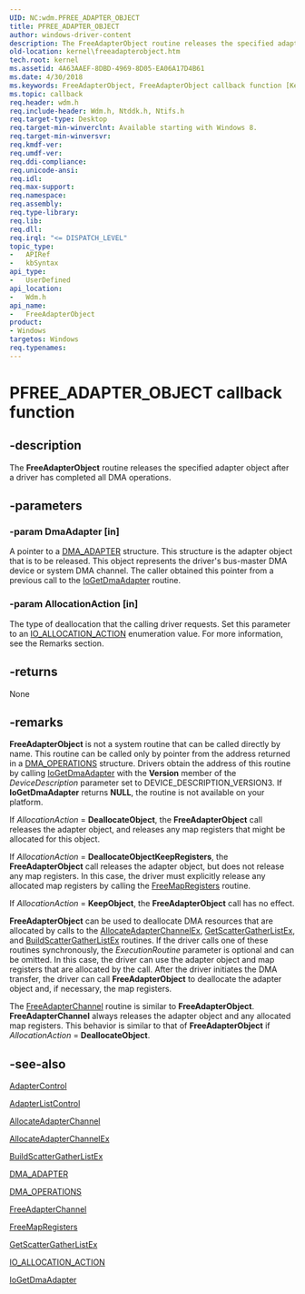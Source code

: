 ```yaml
---
UID: NC:wdm.PFREE_ADAPTER_OBJECT
title: PFREE_ADAPTER_OBJECT
author: windows-driver-content
description: The FreeAdapterObject routine releases the specified adapter object after a driver has completed all DMA operations.
old-location: kernel\freeadapterobject.htm
tech.root: kernel
ms.assetid: 4A63AAEF-8DBD-4969-8D05-EA06A17D4B61
ms.date: 4/30/2018
ms.keywords: FreeAdapterObject, FreeAdapterObject callback function [Kernel-Mode Driver Architecture], PFREE_ADAPTER_OBJECT, PFREE_ADAPTER_OBJECT callback, kernel.freeadapterobject, wdm/FreeAdapterObject
ms.topic: callback
req.header: wdm.h
req.include-header: Wdm.h, Ntddk.h, Ntifs.h
req.target-type: Desktop
req.target-min-winverclnt: Available starting with Windows 8.
req.target-min-winversvr: 
req.kmdf-ver: 
req.umdf-ver: 
req.ddi-compliance: 
req.unicode-ansi: 
req.idl: 
req.max-support: 
req.namespace: 
req.assembly: 
req.type-library: 
req.lib: 
req.dll: 
req.irql: "<= DISPATCH_LEVEL"
topic_type:
-	APIRef
-	kbSyntax
api_type:
-	UserDefined
api_location:
-	Wdm.h
api_name:
-	FreeAdapterObject
product:
- Windows
targetos: Windows
req.typenames: 
---
```


# PFREE_ADAPTER_OBJECT callback function


## -description


The  <b>FreeAdapterObject</b> routine releases the specified adapter object after a driver has completed all DMA operations.


## -parameters




### -param DmaAdapter [in]

A pointer to a <a href="https://msdn.microsoft.com/library/windows/hardware/ff544062">DMA_ADAPTER</a> structure. This structure is the adapter object that is to be released. This object represents the driver's bus-master DMA device or system DMA channel. The caller obtained this pointer from a previous call to the <a href="https://msdn.microsoft.com/library/windows/hardware/ff549220">IoGetDmaAdapter</a> routine.


### -param AllocationAction [in]

The type of deallocation that the calling driver requests. Set this parameter to an <a href="https://msdn.microsoft.com/library/windows/hardware/ff550534">IO_ALLOCATION_ACTION</a> enumeration value. For more information, see the Remarks section.


## -returns



None




## -remarks



<b>FreeAdapterObject</b>
      is not a system routine that can be called directly by name. This routine can be called only by pointer from the address returned in a 
     <a href="https://msdn.microsoft.com/library/windows/hardware/ff544071">DMA_OPERATIONS</a>
      structure. Drivers obtain the address of this routine by calling <a href="https://msdn.microsoft.com/library/windows/hardware/ff549220">IoGetDmaAdapter</a> with the <b>Version</b> member of the <i>DeviceDescription</i> parameter set to DEVICE_DESCRIPTION_VERSION3. If <b>IoGetDmaAdapter</b> returns <b>NULL</b>, the routine is not available on your platform.

If <i>AllocationAction</i> = <b>DeallocateObject</b>, the <b>FreeAdapterObject</b> call releases the adapter object, and releases any map registers that might be allocated for this object.

If <i>AllocationAction</i> = <b>DeallocateObjectKeepRegisters</b>, the <b>FreeAdapterObject</b> call releases the adapter object, but does not release any map registers. In this case, the driver must explicitly release any allocated map registers by calling the <a href="https://msdn.microsoft.com/library/windows/hardware/ff546513">FreeMapRegisters</a> routine.

If <i>AllocationAction</i> = <b>KeepObject</b>, the <b>FreeAdapterObject</b> call has no effect.

<b>FreeAdapterObject</b> can be used to deallocate DMA resources that are allocated by calls to the <a href="https://msdn.microsoft.com/library/windows/hardware/hh406340">AllocateAdapterChannelEx</a>, <a href="https://msdn.microsoft.com/library/windows/hardware/hh451134">GetScatterGatherListEx</a>, and <a href="https://msdn.microsoft.com/library/windows/hardware/hh406371">BuildScatterGatherListEx</a> routines. If the driver calls one of these routines synchronously, the <i>ExecutionRoutine</i> parameter is optional and can be omitted. In this case, the driver can use the adapter object and map registers that are allocated by the call. After the driver initiates the DMA transfer, the driver can call <b>FreeAdapterObject</b> to deallocate the adapter object and, if necessary, the map registers.

The <a href="https://msdn.microsoft.com/library/windows/hardware/ff546507">FreeAdapterChannel</a> routine is similar to <b>FreeAdapterObject</b>. <b>FreeAdapterChannel</b> always releases the adapter object and any allocated map registers. This behavior is similar to that of <b>FreeAdapterObject</b> if <i>AllocationAction</i> = <b>DeallocateObject</b>.




## -see-also




<a href="https://msdn.microsoft.com/library/windows/hardware/ff540504">AdapterControl</a>



<a href="https://msdn.microsoft.com/library/windows/hardware/ff540513">AdapterListControl</a>



<a href="https://msdn.microsoft.com/library/windows/hardware/ff540573">AllocateAdapterChannel</a>



<a href="https://msdn.microsoft.com/library/windows/hardware/hh406340">AllocateAdapterChannelEx</a>



<a href="https://msdn.microsoft.com/library/windows/hardware/hh406371">BuildScatterGatherListEx</a>



<a href="https://msdn.microsoft.com/library/windows/hardware/ff544062">DMA_ADAPTER</a>



<a href="https://msdn.microsoft.com/library/windows/hardware/ff544071">DMA_OPERATIONS</a>



<a href="https://msdn.microsoft.com/library/windows/hardware/ff546507">FreeAdapterChannel</a>



<a href="https://msdn.microsoft.com/library/windows/hardware/ff546513">FreeMapRegisters</a>



<a href="https://msdn.microsoft.com/library/windows/hardware/hh451134">GetScatterGatherListEx</a>



<a href="https://msdn.microsoft.com/library/windows/hardware/ff550534">IO_ALLOCATION_ACTION</a>



<a href="https://msdn.microsoft.com/library/windows/hardware/ff549220">IoGetDmaAdapter</a>
 

 

